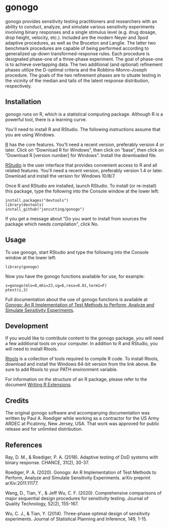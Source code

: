 # gonogo
gonogo provides sensitivity testing practitioners and researchers
with an ability to conduct, analyze, and simulate various sensitivity experiments 
involving binary responses and a single stimulus level (e.g. drug dosage, drop height,
velocity, etc.). Included are the modern Neyer and 3pod adaptive procedures, as well as
the Bruceton and Langlie. The latter two benchmark procedures are capable of being
performed according to generalized up-down transformed-response rules. Each procedure
is designated phase-one of a three-phase experiment. The goal of phase-one is to
achieve overlapping data. The two additional (and optional) refinement phases utilize
the D-optimal criteria and the Robbins-Monro-Joseph procedure. The goals of the two
refinement phases are to situate testing in the vicinity of the median and tails of the 
latent response distribution, respectively.

## Installation

gonogo runs on R, which is a statistical computing package. Although R is a powerful
tool, there is a learning curve.

You'll need to install R and RStudio. The following instructions assume that you are
using Windows. 

[R](https://cran.rstudio.com) has the core features. You'll need a recent version, 
preferably version 4 or later. Click on “Download R for Windows”, then click on “base”, 
then click on “Download R [version number] for Windows”. Install the downloaded file. 

[RStudio](https://rstudio.com/products/rstudio/download/#download) is the user interface
that provides convenient access to R and all related features. You'll need a recent version,
preferably version 1.4 or later. Download and install the version for Windows 10/8/7. 

Once R and RStudio are installed, launch RStudio. To install (or re-install) this package,
type the following into the Console window at the lower left:

    install.packages("devtools")
    library(devtools)
    install_github("joncutting/gonogo")
    
If you get a message about "Do you want to install from sources the package which needs 
compilation", click No.
    
## Usage

To use gonogo, start RStudio and type the following into the Console window at the lower left:

    library(gonogo)

Now you have the gonogo functions available for use, for example:

    z=gonogo(mlo=0,mhi=23,sg=6,reso=0.01,term1=F)
    ptest(z,3)

Full documentation about the use of gonogo functions is available at [Gonogo: An R Implementation of Test Methods to Perform, Analyze and Simulate Sensitivity Experiments](https://arxiv.org/abs/2011.11177).

## Development

If you would like to contribute content to the gonogo package, you will need a few
additional tools on your computer. In addition to R and RStudio, you will need
to install Rtools.

[Rtools](https://cran.r-project.org/bin/windows/Rtools/) is a collection of tools required
to compile R code. To install Rtools, download and install the Windows 64-bit version
from the link above. Be sure to add Rtools to your PATH environment variable.

For information on the structure of an R package, please refer to the document [Writing R Extensions](https://cran.r-project.org/doc/manuals/r-release/R-exts.html).

## Credits

The original gonogo software and accompanying documentation was written by Paul A. Roediger while
working as a contractor for the US Army ARDEC at Picatinny, New Jersey, USA. That work was approved 
for public release and for unlimited distribution. 

## References

Ray, D. M., & Roediger, P. A. (2018). Adaptive testing of DoD systems with binary response. CHANCE, 31(2), 30-37.

Roediger, P. A. (2020). Gonogo: An R Implementation of Test Methods to Perform, Analyze and Simulate Sensitivity Experiments. arXiv preprint arXiv:2011.11177.

Wang, D., Tian, Y., & Jeff Wu, C. F. (2020). Comprehensive comparisons of major sequential design procedures for sensitivity testing. Journal of Quality Technology, 52(2), 155-167.

Wu, C. J., & Tian, Y. (2014). Three-phase optimal design of sensitivity experiments. Journal of Statistical Planning and Inference, 149, 1-15.
